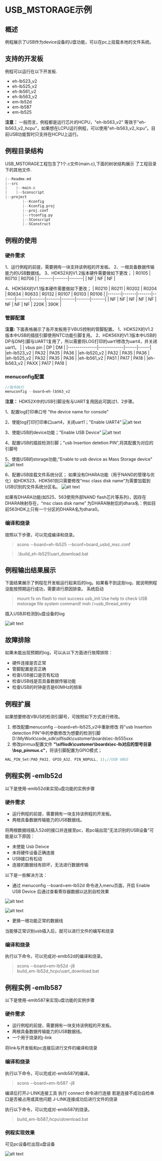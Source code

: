 # USB_MSTORAGE示例
## 概述
例程展示了USB作为device设备的U盘功能，可以在pc上挂载本地的文件系统。

## 支持的开发板
例程可以运行在以下开发板.<br>
* eh-lb523_v2
* eh-lb525_v2
* eh-lb561_v2
* eh-lb563_v2
* em-lb52d
* em-lb587
* em-lb525


**注意：** 一般而言，例程都是运行芯片的HCPU，"eh-lb563_v2" 等效于"eh-lb563_v2_hcpu"，如果想在LCPU运行例程，可以使用"eh-lb563_v2_lcpu"。目前USB功能暂时只支持在HCPU上运行。

## 例程目录结构
USB_MSTORAGE工程包含了1个.c文件(main.c),下面的树状结构展示 了工程目录下的其他文件.
```c
|--Readme.md
|--src
|    |--main.c
|    |--Sconscript
|--project  
        |--Kconfig
        |--Kconfig.proj
        |--proj.conf
        |--rtconfig.py
        |--SConscript
        |--SConstruct
```
## 例程的使用
### 硬件需求
1、运行例程的前提，需要拥有一块支持该例程的开发板。
2、一根具备数据传输能力的USB数据线。
3、HDK52X的V1.2版本硬件需要做如下更改；
| R0105 | R0710 | R0706 |
|-------|-------|-------|
|   NF  |   NF  |   NF  |

4、HDK56X的V1.1版本硬件需要做如下更改；
| R0210 | R0211 | R0202 | R0204 | R0634 | R0633 | R0132 | R0107 | R0103 | R0106 |
|-------|-------|-------|-------|-------|-------|-------|-------|-------|-------|
|   NF  |   NF  |   NF  |   NF  |   NF  |   NF  |   NF  |   NF  | 220K  | 390K  |
### 管脚配置
**注意:** 下面表格展示了各开发板用于VBUS控制的管脚配置。
1、HDK52X的V1.2版本中USB的插拔引脚使用NTC功能引脚复用。
2、HDK56X的V1.1版本中USB的DP与DM引脚与UART1复用了，所以需要将LOG打印的uart1修改为uart4，并关闭uart1。
|               |   vbus pin  |  DP  |  DM  |
|---------------|-------------|------|------|
|eh-lb523_v2    |    PA32     | PA35 | PA36 |
|eh-lb520_v2    |    PA32     | PA35 | PA36 |
|eh-lb525_v2    |    PA32     | PA35 | PA36 |
|eh-lb561_v2    |    PA51     | PA17 | PA18 |
|eh-lb563_v2    |    PAXX     | PA17 | PA18 |

### menuconfig配置
```c
//指令执行
menuconfig --board=eh-lb563_v2
```
**注意：** HDK52X中的USB引脚没有与UART复用因此可跳过1、2步骤。

1、配置log打印串口号 "the device name for console"

2、使能log打印打印串口uart4，关闭uart1；"Enable UART4"
![alt text](assets/1.PNG)

3、使能USB的device功能；"Enable USB Device"
![alt text](assets/2.PNG)

4、配置USB的插拔检测引脚；"usb Insertion detetion PIN",将其配置为对应的引脚号

5、使能USB的storage功能;"Enable to usb device as Mass Storage device"
![alt text](assets/3.PNG)

6、配置USB挂载文件系统分区；
如果没有DHARA功能（用于NAND的管理与优化）如HDK523、HDK561则只需要修改“msc class disk name”为需要加载到USB识别的文件系统分区名。
![alt text](assets/4.PNG)

如果有DHARA功能(如525、563使用外部NAND flash芯片等系列)，因存在DHARA映射存在，“msc class disk name” 为DHARA映射后的dhara名：例如目前563HDK上只有一个分区的DHARA名为dhara0。


### 编译和烧录
按照以下步骤，可以完成编译和烧录。

> scons --board=eh-lb525 --bconf=board_usbd_msc.conf 

> .\build_eh-lb525\uart_download.bat

## 例程输出结果展示
下面结果展示了例程在开发板运行起来后的log。如果看不到这些log，就说明例程没能按预期运行成功，需要进行原因排查。
系统启动

 > mount fs on flash to root success
 > usb_init
 > Use help to check USB mstorage file system command!
 > msh />usb_thread_entry

插入USB并检测到u盘设备的log

![alt text](assets/log1.PNG)

 ## 故障排除
如果未能出现预期的log，可以从以下方面进行故障排除：
* 硬件连接是否正常
* 管脚配置是否正确
* 检查USB接口是否有松动
* 检查USB线是否具备数据传输功能
* 检查USB的时钟是否是60MHz的频率

 ## 例程扩展
 
 如果想要修改VBUS的检测引脚号，可按照如下方式进行修改。
 1.  修改配置menuconfig --board=eh-lb525_v2中重新修改 将"usb Insertion detection PIN"中的参数修改为想要的检测引脚
 D:\MyWork\code_sdk\siflisdk\customer\boards\ec-lb555xxx
 2.  修改pinmux配置文件 **"\siflisdk\customer\boards\ec-lb对应的型号目录\bsp_pinmux.c"**，将该引脚配置为GPIO模式；
  ```c
HAL_PIN_Set(PAD_PA32, GPIO_A32, PIN_NOPULL, 1);//USB VBUS
```

 ## 例程实例 -emlb52d

 以下是使用-emlb52d来实现u盘功能的实例步骤
 ### 硬件需求
* 运行例程的前提，需要拥有一块支持该例程的开发板。
* 两根具备数据传输能力的USB数据线。

将两根数据线插入52d的接口并连接至pc，若pc端出现“无法识别的USB设备”可能是以下原因：

 * 未使能 Usb Deivce 
 * 未将硬件设备正确连接
 * USB接口有松动
 * 连接的数据线有损坏，无法进行数据传输

 以下是一些解决方法：
  * 通过 menuconfig --board=em-lb52d 命令进入menu页面，开启  Enable USB Device 后通过查看寄存器数据以达到自检效果

![alt text](assets/code4.PNG)

![alt text](assets/code6.PNG)

  * 更换一根功能正常的数据线

当能够正常识别usb插入后，就可以进行文件的编写和烧录

### 编译和烧录
执行以下命令，可以完成对-emlb52d的编译和烧录。

> scons --board=em-lb52d -j8 \
> build_em-lb52d_hcpu\uart_download.bat





 ## 例程实例 -emlb587

 以下是使用-emlb587来实现u盘功能的实例步骤
 ### 硬件需求
* 运行例程的前提，需要拥有一块支持该例程的开发板。
* 两根具备数据传输能力的USB数据线。
* 一个用于烧录的j-link

将link与开发板和pc连接后进行文件的编译和烧录

### 编译和烧录
执行以下命令，可以完成对-emlb587的编译。

> scons --board=em-lb587 -j8 

编译后打开J-LINK连接工具 执行 connect 命令进行连接 若是连接不成功自检串口是否被占用或其他问题 J-LINK连接成功后进行文件的烧录

执行以下命令，可以完成对-emlb587的烧录。

> build_em-lb587_hcpu\download.bat 




### 例程实现效果

可见pc设备栏出现u盘设备

![alt text](assets/6_LI.PNG)

